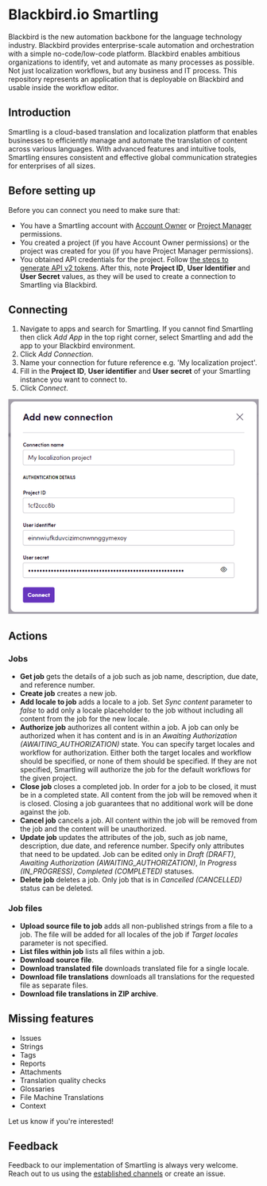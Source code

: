 # Blackbird.io Smartling

Blackbird is the new automation backbone for the language technology industry. Blackbird provides enterprise-scale automation and orchestration with a simple no-code/low-code platform. Blackbird enables ambitious organizations to identify, vet and automate as many processes as possible. Not just localization workflows, but any business and IT process. This repository represents an application that is deployable on Blackbird and usable inside the workflow editor.

## Introduction

<!-- begin docs -->

Smartling is a cloud-based translation and localization platform that enables businesses to efficiently manage and automate the translation of content across various languages. With advanced features and intuitive tools, Smartling ensures consistent and effective global communication strategies for enterprises of all sizes. 

## Before setting up

Before you can connect you need to make sure that:

- You have a Smartling account with [Account Owner](https://help.smartling.com/hc/en-us/articles/360056193134#h_01F5GM4FJ4Y57MYKZM0YDSM06Q) or [Project Manager](https://help.smartling.com/hc/en-us/articles/360056193134#h_01F5GM4MXQS34S0J9R10A5CNJP) permissions.
- You created a project (if you have Account Owner permissions) or the project was created for you (if you have Project Manager permissions).
- You obtained API credentials for the project. Follow [the steps to generate API v2 tokens](https://help.smartling.com/hc/en-us/articles/115004187694-API-Tokens-). After this, note **Project ID**, **User Identifier** and **User Secret** values, as they will be used to create a connection to Smartling via Blackbird.

## Connecting

1. Navigate to apps and search for Smartling. If you cannot find Smartling then click _Add App_ in the top right corner, select Smartling and add the app to your Blackbird environment.
2. Click _Add Connection_.
3. Name your connection for future reference e.g. 'My localization project'.
4. Fill in the **Project ID**, **User identifier** and **User secret** of your Smartling instance you want to connect to.
5. Click _Connect_.

![Connecting](image/README/connecting.png)

## Actions

### Jobs

- **Get job** gets the details of a job such as job name, description, due date, and reference number.
- **Create job** creates a new job.
- **Add locale to job** adds a locale to a job. Set _Sync content_ parameter to _false_ to add only a locale placeholder to the job without including all content from the job for the new locale.
- **Authorize job** authorizes all content within a job. A job can only be authorized when it has content and is in an _Awaiting Authorization (AWAITING_AUTHORIZATION)_ state. You can specify target locales and workflow for authorization. Either both the target locales and workflow should be specified, or none of them should be specified. If they are not specified, Smartling will authorize the job for the default workflows for the given project.  
- **Close job** closes a completed job. In order for a job to be closed, it must be in a completed state. All content from the job will be removed when it is closed. Closing a job guarantees that no additional work will be done against the job.
- **Cancel job** cancels a job. All content within the job will be removed from the job and the content will be unauthorized.
- **Update job** updates the attributes of the job, such as job name, description, due date, and reference number. Specify only attributes that need to be updated. Job can be edited only in _Draft (DRAFT)_, _Awaiting Authorization (AWAITING_AUTHORIZATION)_, _In Progress (IN_PROGRESS)_, _Completed (COMPLETED)_ statuses.
- **Delete job** deletes a job. Only job that is in _Cancelled (CANCELLED)_ status can be deleted.

### Job files

- **Upload source file to job** adds all non-published strings from a file to a job. The file will be added for all locales of the job if _Target locales_ parameter is not specified.
- **List files within job** lists all files within a job.
- **Download source file**.
- **Download translated file** downloads translated file for a single locale.
- **Download file translations** downloads all translations for the requested file as separate files.
- **Download file translations in ZIP archive**.

## Missing features

- Issues
- Strings
- Tags
- Reports
- Attachments
- Translation quality checks
- Glossaries
- File Machine Translations
- Context

Let us know if you're interested!

## Feedback

Feedback to our implementation of Smartling is always very welcome. Reach out to us using the [established channels](https://www.blackbird.io/) or create an issue.

<!-- end docs -->
